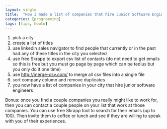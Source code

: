 ```yaml
---
layout: single
title:  "How I made a list of companies that hire Junior Software Engineers"
categories: [programming]
tags: [tips, howto]
---
```


1. pick a city
2. create a list of titles
3. use linkedin sales navigator to find people that currently or in the past had any of these titles in the city you selected
4. use free Skrapp to export csv list of contacts (do not need to get emails so this is free but you must go page by page which can be tedius but you only do it one time)
5. use http://merge-csv.com/ to merge all csv files into a single file
6. sort company column and remove duplicates
7. you now have a list of companies in your city that hire junior software engineers

Bonus: once you find a couple companies you really might like to work for, then you can contact a couple people on your list that work at those companies. You can use free Skrapp tool to search for their emails (up to 100). Then invite them to coffee or lunch and see if they are willing to speak with you of their experiences.
